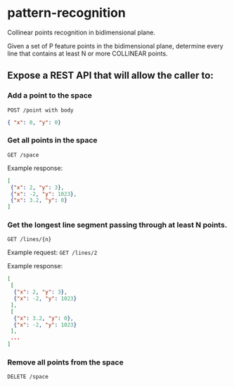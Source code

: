 # pattern-recognition
Collinear points recognition in bidimensional plane.

Given a set of P feature points in the bidimensional plane, determine every line that contains at least N or
more COLLINEAR points.

## Expose a REST API that will allow the caller to:

### Add a point to the space
`POST /point with body` 

```json
{ "x": 0, "y": 0}
 ```

### Get all points in the space
`GET /space`

Example response:
```json
[
 {"x": 2, "y": 3},
 {"x": -2, "y": 1023},
 {"x": 3.2, "y": 0}
]
```

### Get the longest line segment passing through at least N points.
`GET /lines/{n}`

Example request:
`GET /lines/2`

Example response:
```json
[
 [
  {"x": 2, "y": 3},
  {"x": -2, "y": 1023}
 ],
 [
  {"x": 3.2, "y": 0},
  {"x": -2, "y": 1023}
 ],
 ...
]
```

### Remove all points from the space

`DELETE /space`
